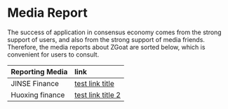 # Media Report

The success of application in consensus economy comes from the strong support of users, and also from the strong support of media friends. Therefore, the media reports about ZGoat are sorted below, which is convenient for users to consult.

| Reporting Media | link |
| :--- | :--- |
| JINSE Finance | [test link title](www.baidu.com) |
| Huoxing finance | [test link title 2](www.baidu.com) |



